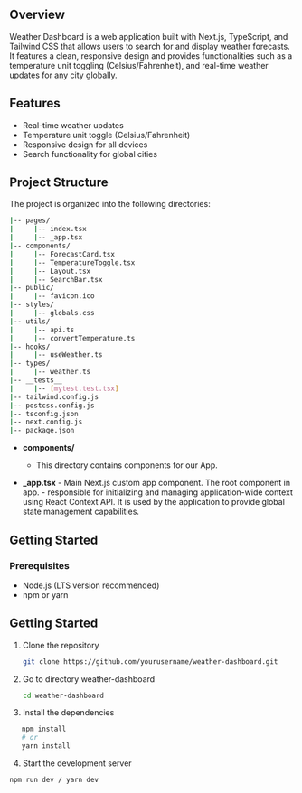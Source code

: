 ## Overview

Weather Dashboard is a web application built with Next.js, TypeScript, and Tailwind CSS that allows users to search for and display weather forecasts. It features a clean, responsive design and provides functionalities such as a temperature unit toggling (Celsius/Fahrenheit), and real-time weather updates for any city globally.

## Features

- Real-time weather updates
- Temperature unit toggle (Celsius/Fahrenheit)
- Responsive design for all devices
- Search functionality for global cities

## Project Structure

The project is organized into the following directories:

```sh
|-- pages/
|     |-- index.tsx
|     |-- _app.tsx
|-- components/
|     |-- ForecastCard.tsx
|     |-- TemperatureToggle.tsx
|     |-- Layout.tsx
|     |-- SearchBar.tsx
|-- public/
|     |-- favicon.ico
|-- styles/
|     |-- globals.css
|-- utils/
|     |-- api.ts
|     |-- convertTemperature.ts
|-- hooks/
|     |-- useWeather.ts
|-- types/
|     |-- weather.ts
|-- __tests__
|     |-- [mytest.test.tsx]
|-- tailwind.config.js
|-- postcss.config.js
|-- tsconfig.json
|-- next.config.js
|-- package.json
```

- **components/**

  - This directory contains components for our App.

- **\_app.tsx** - Main Next.js custom app component. The root component in app. - responsible for initializing and managing application-wide context using React Context API. It is used by the application to provide global state management capabilities.

## Getting Started

### Prerequisites

- Node.js (LTS version recommended)
- npm or yarn

## Getting Started

1. Clone the repository
   ```bash
   git clone https://github.com/yourusername/weather-dashboard.git
   ```
2. Go to directory weather-dashboard
   ```bash
   cd weather-dashboard
   ```
3. Install the dependencies
```bash
   npm install
   # or
   yarn install
  ```
4. Start the development server

```bash
npm run dev / yarn dev
```
